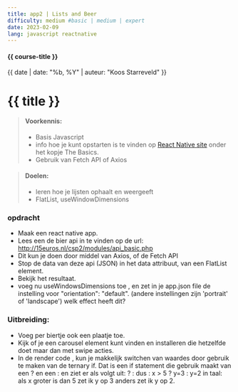 ```yaml
---
title: app2 | Lists and Beer
difficulty: medium #basic | medium | expert
date: 2023-02-09
lang: javascript reactnative
---
```


#### {{ course-title }}
{{ date | date: "%b, %Y" | auteur: "Koos Starreveld" }}

# {{ title }}

> #### Voorkennis:  
> * Basis Javascript 
> * info hoe je kunt opstarten is te vinden op [React Native site](https://reactnative.dev/docs/getting-started) onder het kopje The Basics.
> * Gebruik van Fetch API of Axios

> #### Doelen:  
> * leren hoe je lijsten ophaalt en weergeeft
> * FlatList, useWindowDimensions


### opdracht
* Maak een react native app.
* Lees een de bier api in te vinden op de url:
    http://15euros.nl/csp2/modules/api_basic.php
* Dit kun je doen door middel van Axios, of de Fetch API
* Stop de data van deze api (JSON) in het data attribuut, van een FlatList element.
* Bekijk het resultaat.
* voeg nu useWindowsDimensions toe , en zet in je app.json file de instelling voor "orientation": "default".
(andere instellingen zijn 'portrait' of 'landscape')
welk effect heeft dit?

### Uitbreiding:
* Voeg per biertje ook een plaatje toe.
* Kijk of je een carousel element kunt vinden en installeren die hetzelfde doet maar dan met swipe acties.
* In de render code , kun je makkelijk switchen van waardes door gebruik te maken van de ternary if. Dat is een if statement die gebruik maakt van een ? en een :
en ziet er als volgt uit:
    <conditie> ? <true> : <false>
dus : 
    x > 5 ?  y=3 : y=2
in taal:
    als x groter is dan 5 zet ik y op 3 anders zet ik y op 2.




